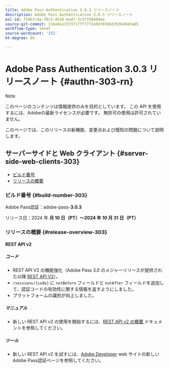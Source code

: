 ```yaml
---
title: Adobe Pass Authentication 3.0.3 リリースノート
description: Adobe Pass Authentication 3.0.3 リリースノート
exl-id: f54b7c4a-78c5-4536-bed7-3c5f15640dea
source-git-commit: 134a9a13373717ff7772a9d765bbd7b3b4943a85
workflow-type: tm+mt
source-wordcount: '152'
ht-degree: 0%

---
```


# Adobe Pass Authentication 3.0.3 リリースノート {#authn-303-rn}

>[!NOTE]
>
>このページのコンテンツは情報提供のみを目的としています。 この API を使用するには、Adobeの最新ライセンスが必要です。 無許可の使用は許可されていません。

このページでは、このリリースの新機能、変更点および既知の問題について説明します。

## サーバーサイドと Web クライアント {#server-side-web-clients-303}

* [ビルド番号](#build-number-303)
* [リリースの概要](#release-overview-303)

### ビルド番号 {#build-number-303}

Adobe Pass認証：adobe-pass-**3.0.3**

リリース日：2024 年 **月 10 日（PT）～2024 年 10 月 31 日（PT）**

### リリースの概要 {#release-overview-303}

#### REST API v2

##### コード

* REST API V2 の機能強化（Adobe Pass 3.0 のメジャーリリースが提供された以降 [REST API V2](../integration-guide-programmers/rest-apis/rest-api-v2/apis/rest-api-v2-apis-overview.md)）。
* `/sessions/{code}` に `notBefore` フィールドと `notAfter` フィールドを追加して、認証コードの有効性に関する情報を返すようにしました。
* プラットフォームの識別が向上しました。

##### マニュアル

* 新しい REST API v2 の使用を開始するには、[REST API v2 の概要 ](../integration-guide-programmers/rest-apis/rest-api-v2/rest-api-v2-overview.md) ドキュメントを参照してください。

##### ツール

* 新しい REST API v2 を試すには、[Adobe Developer](https://developer.adobe.com/adobe-pass) web サイトの新しいAdobe Pass認証ページを参照してください。
